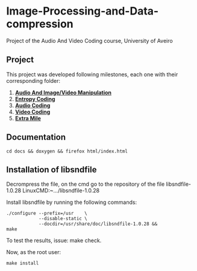 # Image-Processing-and-Data-compression
Project of the Audio And Video Coding course, University of Aveiro

## Project
This project was developed following milestones, each one with their corresponding folder:
 
 1) [**Audio And Image/Video Manipulation**](./audioAndImageOrVideoManipulation)
 2) [**Entropy Coding**](./entropyCoding)
 3) [**Audio Coding**](./audioCoding)
 4) [**Video Coding**](./videoCoding)
 5) [**Extra Mile**](./extraMile)

## Documentation
```
cd docs && doxygen && firefox html/index.html
```

## Installation of libsndfile
Decrompress the file, on the cmd go to the repository of the file libsndfile-1.0.28 
LinuxCMD:~.../libsndfile-1.0.28

Install libsndfile by running the following commands:
```
./configure --prefix=/usr    \
            --disable-static \
            --docdir=/usr/share/doc/libsndfile-1.0.28 &&
make
```
To test the results, issue: make check.
        
Now, as the root user:
```
make install
```
